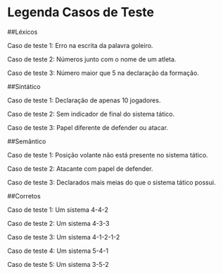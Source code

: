 # Legenda Casos de Teste

##Léxicos

Caso de teste 1: Erro na escrita da palavra goleiro.

Caso de teste 2: Números junto com o nome de um atleta.

Caso de teste 3: Número maior que 5 na declaração da formação.

##Sintático

Caso de teste 1: Declaração de apenas 10 jogadores.

Caso de teste 2: Sem indicador de final do sistema tático.

Caso de teste 3: Papel diferente de defender ou atacar.

##Semântico

Caso de teste 1: Posição volante não está presente no sistema tático.

Caso de teste 2: Atacante com papel de defender.

Caso de teste 3: Declarados mais meias do que o sistema tático possui.

##Corretos

Caso de teste 1: Um sistema 4-4-2

Caso de teste 2: Um sistema 4-3-3

Caso de teste 3: Um sistema 4-1-2-1-2

Caso de teste 4: Um sistema 5-4-1

Caso de teste 5: Um sistema 3-5-2
